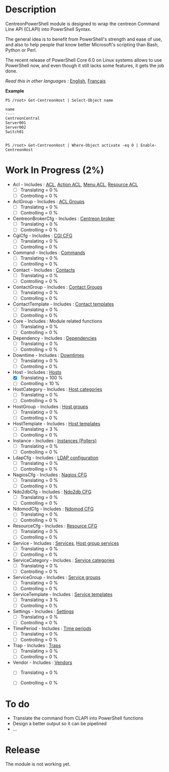 # Description

CentreonPowerShell module is designed to wrap the centreon Command Line API (CLAPI) into PowerShell Syntax.

The general idea is to benefit from PowerShell's strength and ease of use, and also to help people that know better Microsoft's scripting than Bash, Python or Perl.

The recent release of PowerShell Core 6.0 on Linux systems allows to use PowerShell now, and even though it still lacks some features, it gets the job done.

_Read this in other languages :_ [English](https://github.com/Clebam/CentreonPowerShell/blob/Development/README.md), [Français](https://github.com/Clebam/CentreonPowerShell/blob/Development/README.FR.md)

__Example__
```
PS /root> Get-CentreonHost | Select-Object name

name
----
CentreonCentral
Server001
Server002
Switch01


PS /root> Get-CentreonHost | Where-Object activate -eq 0 | Enable-CentreonHost
```
# Work In Progress (2%)
- Acl - Includes : [ACL](https://documentation.centreon.com/docs/centreon-clapi/en/latest/objects/acl.html), [Action ACL](https://documentation.centreon.com/docs/centreon-clapi/en/latest/objects/acl_action.html), [Menu ACL](https://documentation.centreon.com/docs/centreon-clapi/en/latest/objects/acl_menu.html), [Resource ACL](https://documentation.centreon.com/docs/centreon-clapi/en/latest/objects/acl_resource.html)
	- [ ] Translating = 0 %
	- [ ] Controlling = 0 %
- AclGroup - Includes : [ACL Groups](https://documentation.centreon.com/docs/centreon-clapi/en/latest/objects/acl_group.html)
	- [ ] Translating = 0 %
	- [ ] Controlling = 0 %
- CentreonBrokerCfg - Includes : [Centreon broker](https://documentation.centreon.com/docs/centreon-clapi/en/latest/objects/broker_cfg.html)
	- [ ] Translating = 0 %
	- [ ] Controlling = 0 %
- CgiCfg - Includes : [CGI CFG](https://documentation.centreon.com/docs/centreon-clapi/en/latest/objects/cgi_cfg.html) 
	- [ ] Translating = 0 %
	- [ ] Controlling = 0 %
- Command - Includes : [Commands](https://documentation.centreon.com/docs/centreon-clapi/en/latest/objects/commands.html) 
	- [ ] Translating = 0 %
	- [ ] Controlling = 0 %
- Contact - Includes : [Contacts](https://documentation.centreon.com/docs/centreon-clapi/en/latest/objects/contacts.html)
	- [ ] Translating = 0 %
	- [ ] Controlling = 0 %
- ContactGroup - Includes : [Contact Groups](https://documentation.centreon.com/docs/centreon-clapi/en/latest/objects/contact_groups.html) 
	- [ ] Translating = 0 %
	- [ ] Controlling = 0 %
- ContactTemplate - Includes : [Contact templates](https://documentation.centreon.com/docs/centreon-clapi/en/latest/objects/contact_templates.html)
	- [ ] Translating = 0 %
	- [ ] Controlling = 0 %
- Core - Includes : Module related functions
	- [ ] Translating = 0 %
	- [ ] Controlling = 0 %
- Dependency - Includes : [Dependencies](https://documentation.centreon.com/docs/centreon-clapi/en/latest/objects/dependencies.html) 
	- [ ] Translating = 0 %
	- [ ] Controlling = 0 %
- Downtime - Includes : [Downtimes](https://documentation.centreon.com/docs/centreon-clapi/en/latest/objects/downtimes.html) 
	- [ ] Translating = 0 %
	- [ ] Controlling = 0 %
- Host - Includes : [Hosts](https://documentation.centreon.com/docs/centreon-clapi/en/latest/objects/hosts.html) 
	- [x] Translating = 100 %
	- [ ] Controlling = 10 %
- HostCategory - Includes : [Host categories](https://documentation.centreon.com/docs/centreon-clapi/en/latest/objects/host_categories.html) 
	- [ ] Translating = 0 %
	- [ ] Controlling = 0 %
- HostGroup - Includes : [Host groups](https://documentation.centreon.com/docs/centreon-clapi/en/latest/objects/host_groups.html) 
	- [ ] Translating = 0 %
	- [ ] Controlling = 0 %
- HostTemplate - Includes : [Host templates](https://documentation.centreon.com/docs/centreon-clapi/en/latest/objects/host_templates.html) 
	- [ ] Translating = 3 %
	- [ ] Controlling = 0 %
- Instance - Includes : [Instances (Pollers)](https://documentation.centreon.com/docs/centreon-clapi/en/latest/objects/instances.html) 
	- [ ] Translating = 0 %
	- [ ] Controlling = 0 %
- LdapCfg - Includes : [LDAP configuration](https://documentation.centreon.com/docs/centreon-clapi/en/latest/objects/ldap_servers.html)
	- [ ] Translating = 0 %
	- [ ] Controlling = 0 %
- NagiosCfg - Includes : [Nagios CFG](https://documentation.centreon.com/docs/centreon-clapi/en/latest/objects/nagios_cfg.html) 
	- [ ] Translating = 0 %
	- [ ] Controlling = 0 %
- Ndo2dbCfg - Includes : [Ndo2db CFG](https://documentation.centreon.com/docs/centreon-clapi/en/latest/objects/ndo2db_cfg.html) 
	- [ ] Translating = 0 %
	- [ ] Controlling = 0 %
- NdomodCfg - Includes : [Ndomod CFG](https://documentation.centreon.com/docs/centreon-clapi/en/latest/objects/ndomod_cfg.html) 
	- [ ] Translating = 0 %
	- [ ] Controlling = 0 %
- ResourceCfg - Includes : [Resource CFG](https://documentation.centreon.com/docs/centreon-clapi/en/latest/objects/resource_cfg.htm) 
	- [ ] Translating = 0 %
	- [ ] Controlling = 0 %
- Service - Includes : [Services](https://documentation.centreon.com/docs/centreon-clapi/en/latest/objects/services.html), [Host group services](https://documentation.centreon.com/docs/centreon-clapi/en/latest/objects/host_group_services.html)
	- [ ] Translating = 0 %
	- [ ] Controlling = 0 %
- ServiceCategory - Includes : [Service categories](https://documentation.centreon.com/docs/centreon-clapi/en/latest/objects/service_categories.html) 
	- [ ] Translating = 0 %
	- [ ] Controlling = 0 %
- ServiceGroup - Includes : [Service groups](https://documentation.centreon.com/docs/centreon-clapi/en/latest/objects/service_groups.html) 
	- [ ] Translating = 0 %
	- [ ] Controlling = 0 %
- ServiceTemplate - Includes : [Service templates](https://documentation.centreon.com/docs/centreon-clapi/en/latest/objects/service_templates.html) 
	- [ ] Translating = 3 %
	- [ ] Controlling = 0 %
- Settings - Includes : [Settings](https://documentation.centreon.com/docs/centreon-clapi/en/latest/objects/settings.html) 
	- [ ] Translating = 0 %
	- [ ] Controlling = 0 %
- TimePeriod - Includes : [Time periods](https://documentation.centreon.com/docs/centreon-clapi/en/latest/objects/time_periods.html) 
	- [ ] Translating = 0 %
	- [ ] Controlling = 0 %
- Trap - Includes : [Traps](https://documentation.centreon.com/docs/centreon-clapi/en/latest/objects/traps.html) 
	- [ ] Translating = 0 %
	- [ ] Controlling = 0 %
- Vendor - Includes : [Vendors](https://documentation.centreon.com/docs/centreon-clapi/en/latest/objects/vendors.html) 
	- [ ] Translating = 0 %
	- [ ] Controlling = 0 %


# To do

- Translate the command from CLAPI into PowerShell functions
- Design a better output so it can be pipelined
- ...

# Release

The module is not working yet.
